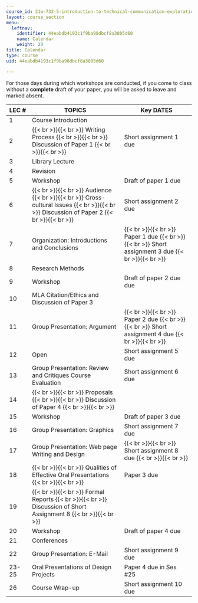 ```yaml
---
course_id: 21w-732-5-introduction-to-technical-communication-explorations-in-scientific-and-technical-writing-fall-2006
layout: course_section
menu:
  leftnav:
    identifier: 44eabdb4193c1f9ba98dbcf8a3805d60
    name: Calendar
    weight: 20
title: Calendar
type: course
uid: 44eabdb4193c1f9ba98dbcf8a3805d60

---
```


For those days during which workshops are conducted, if you come to class without a **complete** draft of your paper, you will be asked to leave and marked absent.

| LEC # | TOPICS | Key DATES |
| --- | --- | --- |
| 1 | Course Introduction | &nbsp; |
| 2 |  {{< br >}}{{< br >}} Writing Process {{< br >}}{{< br >}} Discussion of Paper 1 {{< br >}}{{< br >}}  | Short assignment 1 due |
| 3 | Library Lecture | &nbsp; |
| 4 | Revision | &nbsp; |
| 5 | Workshop | Draft of paper 1 due |
| 6 |  {{< br >}}{{< br >}} Audience {{< br >}}{{< br >}} Cross-cultural Issues {{< br >}}{{< br >}} Discussion of Paper 2 {{< br >}}{{< br >}}  | Short assignment 2 due |
| 7 | Organization: Introductions and Conclusions |  {{< br >}}{{< br >}} Paper 1 due {{< br >}}{{< br >}} Short assignment 3 due {{< br >}}{{< br >}}  |
| 8 | Research Methods | &nbsp; |
| 9 | Workshop | Draft of paper 2 due due |
| 10 | MLA Citation/Ethics and Discussion of Paper 3 | &nbsp; |
| 11 | Group Presentation: Argument |  {{< br >}}{{< br >}} Paper 2 due {{< br >}}{{< br >}} Short assignment 4 due {{< br >}}{{< br >}}  |
| 12 | Open | Short assignment 5 due |
| 13 | Group Presentation: Review and Critiques Course Evaluation | Short assignment 6 due |
| 14 |  {{< br >}}{{< br >}} Proposals {{< br >}}{{< br >}} Discussion of Paper 4 {{< br >}}{{< br >}}  | &nbsp; |
| 15 | Workshop | Draft of paper 3 due |
| 16 | Group Presentation: Graphics | Short assignment 7 due |
| 17 | Group Presentation: Web page Writing and Design |  {{< br >}}{{< br >}} Short assignment 8 due {{< br >}}{{< br >}}  |
| 18 |  {{< br >}}{{< br >}} Qualities of Effective Oral Presentations {{< br >}}{{< br >}}  | Paper 3 due |
| 19 |  {{< br >}}{{< br >}} Formal Reports {{< br >}}{{< br >}} Discussion of Short Assignment 8 {{< br >}}{{< br >}}  | &nbsp; |
| 20 | Workshop | Draft of paper 4 due |
| 21 | Conferences | &nbsp; |
| 22 | Group Presentation: E-Mail | Short assignment 9 due |
| 23-25 | Oral Presentations of Design Projects | Paper 4 due in Ses #25 |
| 26 | Course Wrap-up | Short assignment 10 due